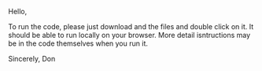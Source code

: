 Hello,

To run the code, please just download and the files and double click on it. It should be able to run locally on your browser. More detail isntructions may be in the code themselves when you run it.

Sincerely,
Don
